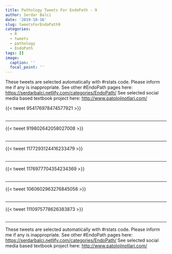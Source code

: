 ```yaml
---
title: Pathology Tweets For EndoPath - 9
author: Serdar Balci
date: '2019-10-16'
slug: tweetsForEndoPath9
categories:
  - R
  - tweets
  - pathology
  - EndoPath
tags: []
image:
  caption: ''
  focal_point: ''
---
```



These tweets are selected automatically with #rstats code. Please inform me if any is inappropriate.
See other #EndoPath pages here: https://serdarbalci.netlify.com/categories/EndoPath/ 
See selected social media based textbook project here: http://www.patolojinotlari.com/

{{< tweet 954176978474577921 >}}
<br>
<br>
<hr>
{{< tweet 919802642058027008 >}}
<br>
<br>
<hr>
{{< tweet 1177293124416233479 >}}
<br>
<br>
<hr>
{{< tweet 1176977704354234369 >}}
<br>
<br>
<hr>
{{< tweet 1060602963276845056 >}}
<br>
<br>
<hr>
{{< tweet 1110975778626383873 >}}
<br>
<br>
<hr>


These tweets are selected automatically with #rstats code. Please inform me if any is inappropriate.
See other #EndoPath pages here: https://serdarbalci.netlify.com/categories/EndoPath/ 
See selected social media based textbook project here: http://www.patolojinotlari.com/
